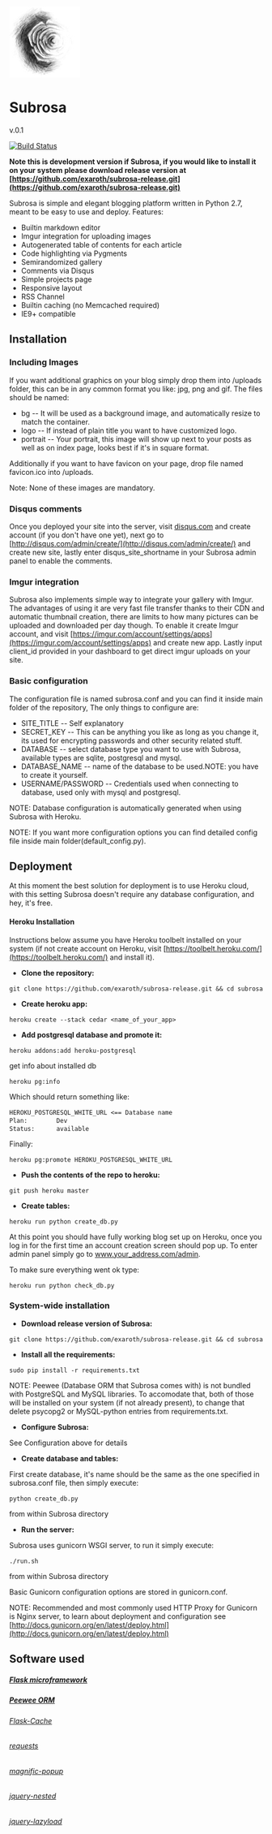 ![](sr.jpg)
# Subrosa



v.0.1


[![Build Status](https://travis-ci.org/exaroth/subrosa.png?branch=master)](https://travis-ci.org/exaroth/subrosa)

**Note this is development version if Subrosa, if you would like to install it on your system please download release version at [https://github.com/exaroth/subrosa-release.git](https://github.com/exaroth/subrosa-release.git)**



Subrosa is simple and elegant blogging platform written in Python 2.7, meant to be easy to use and deploy. Features:

* Builtin markdown editor
* Imgur integration for uploading images
* Autogenerated table of contents for each article
* Code highlighting via Pygments
* Semirandomized gallery
* Comments via Disqus
* Simple projects page
* Responsive layout
* RSS Channel
* Builtin caching (no Memcached required)
* IE9+ compatible

## Installation

### Including Images

If you want additional graphics on your blog simply drop them into /uploads folder, this can be in any common format you like: jpg, png and gif. The files should be named:

* bg -- It will be used as a background image, and automatically resize to match the container.
* logo -- If instead of plain title you want to have customized logo.
* portrait -- Your portrait, this image will show up next to your posts as well as on index page, looks best if it's in square format.

Additionally if you want to have favicon on your page, drop file named favicon.ico into /uploads.

Note: None of these images are mandatory.

### Disqus comments

Once you deployed your site into the server, visit [disqus.com](disqus.com) and create account (if you don't have one yet), next go to [http://disqus.com/admin/create/](http://disqus.com/admin/create/) and create new site, lastly enter disqus_site_shortname in your Subrosa admin panel to enable the comments.

### Imgur integration

Subrosa also implements simple way to integrate your gallery with Imgur. The advantages of using it are very fast file transfer thanks to their CDN and automatic thumbnail creation, there are limits to how many pictures can be uploaded and downloaded per day though. To enable it create Imgur account, and visit [https://imgur.com/account/settings/apps](https://imgur.com/account/settings/apps) and create new app. Lastly input client_id provided in your dashboard to get direct imgur uploads on your site.

### Basic configuration

The configuration file is named subrosa.conf and you can find it inside main folder of the repository, The only things to configure are:

* SITE_TITLE -- Self explanatory
* SECRET_KEY -- This can be anything you like as long as you change it, its used for encrypting passwords and other security related stuff.
* DATABASE -- select database type you want to use with Subrosa, available types are sqlite, postgresql and mysql.
* DATABASE_NAME -- name of the database to be used.NOTE: you have to create it yourself.
* USERNAME/PASSWORD -- Credentials used when connecting to database, used only with mysql and postgresql.

NOTE: Database configuration is automatically  generated when using Subrosa with Heroku.

NOTE: If you want more configuration options you can find detailed config file inside main folder(default_config.py).

## Deployment


At this moment the best solution for deployment is to use Heroku cloud, with this setting Subrosa doesn't require any database configuration, and hey, it's free.

#### Heroku Installation

Instructions below assume you have Heroku toolbelt installed on your system (if not create account on Heroku, visit [https://toolbelt.heroku.com/](https://toolbelt.heroku.com/) and install it).

* **Clone the repository:**
```
git clone https://github.com/exaroth/subrosa-release.git && cd subrosa
```
* **Create heroku app:**
```
heroku create --stack cedar <name_of_your_app>
```
* **Add postgresql database and promote it:**


```
heroku addons:add heroku-postgresql
```


get info about installed db


```shell
heroku pg:info
```


Which should return something like:


```shell
HEROKU_POSTGRESQL_WHITE_URL <== Database name
Plan:        Dev
Status:      available
```
Finally:

```shell
heroku pg:promote HEROKU_POSTGRESQL_WHITE_URL
```

* **Push the contents of the repo to heroku:**


```shell
git push heroku master
```

* **Create tables:**


```shell
heroku run python create_db.py
```

At this point you should have fully working blog set up on Heroku, once you log in for the first time an account creation screen should pop up. To enter admin panel simply go to www.your_address.com/admin. 

To make sure everything went ok type:
```shell
heroku run python check_db.py
```

### System-wide installation

* **Download release version of Subrosa:**

```shell
git clone https://github.com/exaroth/subrosa-release.git && cd subrosa
```

* **Install all the requirements:**

```shell
sudo pip install -r requirements.txt
```

NOTE: Peewee (Database ORM that Subrosa comes with) is not bundled with PostgreSQL and MySQL libraries. To accomodate that, both of those will be installed on your system (if not already present), to change that delete psycopg2 or MySQL-python entries from requirements.txt. 

* **Configure Subrosa:**

See Configuration above for details

* **Create database and tables:**

First create database, it's name should be the same as the one specified in subrosa.conf file,
then simply execute:

```shell
python create_db.py
```

from within Subrosa directory

* **Run the server:**

Subrosa uses gunicorn WSGI server, to run it simply execute:
```shell
./run.sh
```
from within Subrosa directory

Basic Gunicorn configuration options are stored in gunicorn.conf.

NOTE: Recommended  and most commonly used HTTP Proxy for Gunicorn is Nginx server, to learn about deployment and configuration see [http://docs.gunicorn.org/en/latest/deploy.html](http://docs.gunicorn.org/en/latest/deploy.html)

## Software used

##### [Flask microframework](http://flask.pocoo.org/)
##### [Peewee ORM](https://github.com/coleifer/peewee)
###### [Flask-Cache](https://github.com/thadeusb/flask-cache)
###### [requests](http://docs.python-requests.org/en/latest/)
###### [magnific-popup](http://dimsemenov.com/plugins/magnific-popup/)
###### [jquery-nested](http://suprb.com/apps/nested/)
###### [jquery-lazyload](http://www.appelsiini.net/projects/lazyload)



